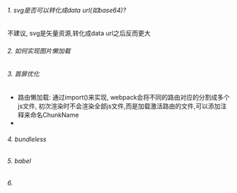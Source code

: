 ###### 1. svg是否可以转化成data url(如base64)?
不建议, svg是矢量资源,转化成data url之后反而更大

###### 2. 如何实现图片懒加载



###### 3. 首屏优化
 - 路由懒加载: 通过import()来实现, webpack会将不同的路由对应的分割成多个js文件, 初次渲染时不会渲染全部js文件,而是加载激活路由的文件,可以添加注释来命名ChunkName
 - 


###### 4. bundleless


###### 5. babel




###### 6. 